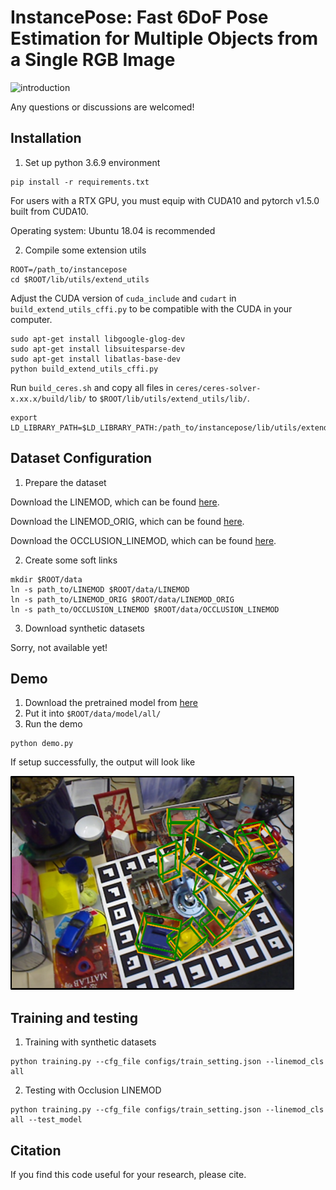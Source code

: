 # InstancePose: Fast 6DoF Pose Estimation for Multiple Objects from a Single RGB Image

![introduction](./ads/figure1.png)

Any questions or discussions are welcomed!

## Installation

1. Set up python 3.6.9 environment

```
pip install -r requirements.txt
```

For users with a RTX GPU, you must equip with CUDA10 and pytorch v1.5.0 built from CUDA10.

Operating system: Ubuntu 18.04 is recommended

2. Compile some extension utils

```
ROOT=/path_to/instancepose
cd $ROOT/lib/utils/extend_utils
```

Adjust the CUDA version of `cuda_include` and `cudart` in `build_extend_utils_cffi.py` to be compatible with the CUDA in your computer.

```
sudo apt-get install libgoogle-glog-dev
sudo apt-get install libsuitesparse-dev
sudo apt-get install libatlas-base-dev
python build_extend_utils_cffi.py
```

Run `build_ceres.sh` and copy all files in `ceres/ceres-solver-x.xx.x/build/lib/` to `$ROOT/lib/utils/extend_utils/lib/`.

```
export LD_LIBRARY_PATH=$LD_LIBRARY_PATH:/path_to/instancepose/lib/utils/extend_utils/lib
```

## Dataset Configuration

1. Prepare the dataset

Download the LINEMOD, which can be found [here](https://zjueducn-my.sharepoint.com/:u:/g/personal/pengsida_zju_edu_cn/EXK2K0B-QrNPi8MYLDFHdB8BQm9cWTxRGV9dQgauczkVYQ?e=beftUz).

Download the LINEMOD_ORIG, which can be found [here](https://zjueducn-my.sharepoint.com/:u:/g/personal/pengsida_zju_edu_cn/EaoGIPguY3FAgrFKKhi32fcB_nrMcNRm8jVCZQd7G_-Wbg?e=ig4aHk).

Download the OCCLUSION_LINEMOD, which can be found [here](https://zjueducn-my.sharepoint.com/:u:/g/personal/pengsida_zju_edu_cn/ESXrP0zskd5IvvuvG3TXD-4BMgbDrHZ_bevurBrAcKE5Dg?e=r0EgoA).

2. Create some soft links

```
mkdir $ROOT/data
ln -s path_to/LINEMOD $ROOT/data/LINEMOD
ln -s path_to/LINEMOD_ORIG $ROOT/data/LINEMOD_ORIG
ln -s path_to/OCCLUSION_LINEMOD $ROOT/data/OCCLUSION_LINEMOD
```

3. Download synthetic datasets

Sorry, not available yet!

## Demo

1. Download the pretrained model from [here](https://1drv.ms/u/s!Ai2qQr6bRGxsgQWnXMP86yfRnAYz?e=QmWeTV)
2. Put it into `$ROOT/data/model/all/`
3. Run the demo

```
python demo.py
```

If setup successfully, the output will look like

![instancepose](./ads/figure2.png)


## Training and testing

1. Training with synthetic datasets

```
python training.py --cfg_file configs/train_setting.json --linemod_cls all
```

2. Testing with Occlusion LINEMOD

```
python training.py --cfg_file configs/train_setting.json --linemod_cls all --test_model
```

## Citation

If you find this code useful for your research, please cite.
